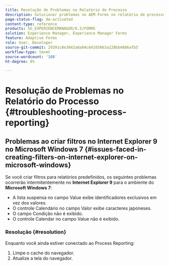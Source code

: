 ```yaml
---
title: Resolução de Problemas no Relatório do Processo
description: Solucionar problemas no AEM Forms no relatório de processos do JEE
page-status-flag: de-activated
content-type: reference
products: SG_EXPERIENCEMANAGER/6.5/FORMS
solution: Experience Manager, Experience Manager Forms
feature: Adaptive Forms
role: User, Developer
source-git-commit: 29391c8e3042a8a04c64165663a228bb4886afb5
workflow-type: tm+mt
source-wordcount: '108'
ht-degree: 0%

---
```


# Resolução de Problemas no Relatório do Processo {#troubleshooting-process-reporting}

## Problemas ao criar filtros no Internet Explorer 9 no Microsoft Windows 7 {#issues-faced-in-creating-filters-on-internet-explorer-on-microsoft-windows}

Se você criar filtros para relatórios predefinidos, os seguintes problemas ocorrerão intermitentemente no **Internet Explorer 9** para o ambiente do **Microsoft Windows 7**:

* A lista suspensa no campo Value exibe identificadores exclusivos em vez dos valores.
* O controle Calendário no campo Valor exibe caracteres japoneses.
* O campo Condição não é exibido.
* O controle Calendar no campo Value não é exibido.

### Resolução {#resolution}

Enquanto você ainda estiver conectado ao Process Reporting:

1. Limpe o cache do navegador.
1. Atualize a tela do navegador.
